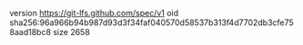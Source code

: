 version https://git-lfs.github.com/spec/v1
oid sha256:96a966b94b987d93d3f34faf040570d58537b313f4d7702db3cfe758aad18bc8
size 2658
